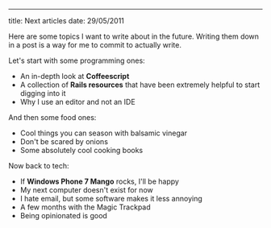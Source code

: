 --- 
title: Next articles
date: 29/05/2011

Here are some topics I want to write about in the future. Writing them down in a post is a way for me to commit to actually write.

Let's start with some programming ones:

- An in-depth look at **Coffeescript**
- A collection of **Rails resources** that have been extremely helpful to start digging into it
- Why I use an editor and not an IDE

And then some food ones:

- Cool things you can season with balsamic vinegar
- Don't be scared by onions
- Some absolutely cool cooking books

Now back to tech:

- If **Windows Phone 7 Mango** rocks, I'll be happy
- My next computer doesn't exist for now
- I hate email, but some software makes it less annoying
- A few months with the Magic Trackpad
- Being opinionated is good
